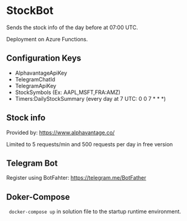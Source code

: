 # StockBot

Sends the stock info of the day before at 07:00 UTC.

Deployment on Azure Functions.

## Configuration Keys
* AlphavantageApiKey
* TelegramChatId
* TelegramApiKey
* StockSymbols (Ex: AAPL,MSFT,FRA:AMZ)
* Timers:DailyStockSummary (every day at 7 UTC: 0 0 7 * * *)

## Stock info
Provided by: https://www.alphavantage.co/

Limited to 5 requests/min and 500 requests per day in free version

## Telegram Bot
Register using BotFahter: https://telegram.me/BotFather

## Doker-Compose
`` docker-compose up`` in solution file to the startup runtime environment.
